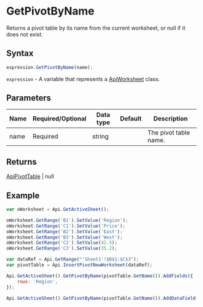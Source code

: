 # GetPivotByName

Returns a pivot table by its name from the current worksheet, or null if it does not exist.

## Syntax

```javascript
expression.GetPivotByName(name);
```

`expression` - A variable that represents a [ApiWorksheet](../ApiWorksheet.md) class.

## Parameters

| **Name** | **Required/Optional** | **Data type** | **Default** | **Description** |
| ------------- | ------------- | ------------- | ------------- | ------------- |
| name | Required | string |  | The pivot table name. |

## Returns

[ApiPivotTable](../../ApiPivotTable/ApiPivotTable.md) \| null

## Example



```javascript editor-xlsx
var oWorksheet = Api.GetActiveSheet();

oWorksheet.GetRange('B1').SetValue('Region');
oWorksheet.GetRange('C1').SetValue('Price');
oWorksheet.GetRange('B2').SetValue('East');
oWorksheet.GetRange('B3').SetValue('West');
oWorksheet.GetRange('C2').SetValue(42.5);
oWorksheet.GetRange('C3').SetValue(35.2);

var dataRef = Api.GetRange("'Sheet1'!$B$1:$C$3");
var pivotTable = Api.InsertPivotNewWorksheet(dataRef);

Api.GetActiveSheet().GetPivotByName(pivotTable.GetName()).AddFields({
    rows: 'Region',
});

Api.GetActiveSheet().GetPivotByName(pivotTable.GetName()).AddDataField('Price');
```
